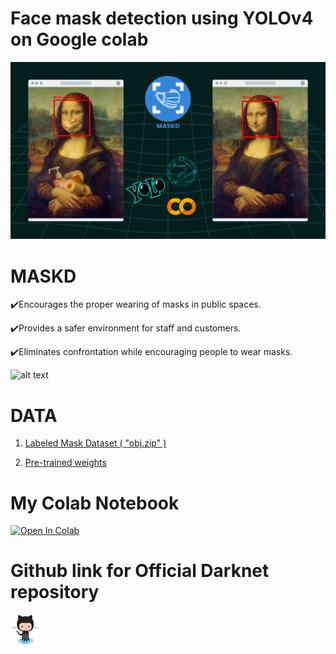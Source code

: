 
# Face mask detection using YOLOv4 on Google colab


![alt text](https://github.com/rfarssi00/MASKD/blob/main/Img/MASKD.png)

# MASKD

:heavy_check_mark:Encourages the proper wearing of masks in public spaces.


:heavy_check_mark:Provides a safer environment for staff and customers.


:heavy_check_mark:Eliminates confrontation while encouraging people to wear masks.



![alt text](https://github.com/rfarssi00/MASKD/blob/main/Img/hhhhhhhhhhh.gif)



# DATA
1. [Labeled Mask Dataset ( "obj.zip" )](https://www.kaggle.com/techzizou/labeled-mask-dataset-yolo-darknet)


2. [Pre-trained weights](https://drive.google.com/file/d/1rdCBocgPUJkRHfbVjJJV8g1FB6M09gqF/edit)



# My Colab Notebook

[![Open In Colab](https://colab.research.google.com/assets/colab-badge.svg)]([https://colab.research.google.com/github/googlecolab/colabtools/blob/master/notebooks/colab-github-demo.ipynb](https://colab.research.google.com/drive/1QRaIizGsYJqQ5orLfheBna6DS0olEJaG?usp=sharing))

# Github link for Official Darknet repository 

<a href="https://github.com/AlexeyAB/darknet"><img src="https://github.com/rfarssi00/MASKD/blob/main/Img/Octocat.png" align="left" height="48" width="48" ></img></a>





